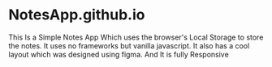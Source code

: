# NotesApp.github.io
This Is a Simple Notes App Which uses the browser's Local Storage to store the notes. It uses no frameworks but vanilla javascript. It also has a cool layout which was designed using figma.
And It is fully Responsive
